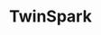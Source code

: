 ---
codehost: https://github.com/https://github.com/piranha/twinspark-js
logohandle: js_twinspark
sort: twinspark
title: TwinSpark
website: https://twinspark.js.org/
---